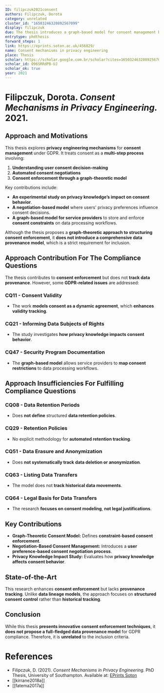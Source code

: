 ```yaml
---
ID: filipczuk2021consent
authors: Filipczuk, Dorota
category: unrelated
cluster_id: "16503246320892567099"
display: filipczuk
due: The thesis introduces a graph-based model for consent management but does not propose a data provenance model required for GDPR compliance.
entrytype: phdthesis
forward_steps: 1
link: https://eprints.soton.ac.uk/456829/
name: Consent mechanisms in privacy engineering
place: Thesis
scholar: https://scholar.google.com.br/scholar?cites=16503246320892567099&as_sdt=2005&sciodt=0,5&hl=en
scholar_id: O96SRRdPB-UJ
scholar_ok: true
year: 2021
---
```


# Filipczuk, Dorota. *Consent Mechanisms in Privacy Engineering.* 2021.

## Approach and Motivations

This thesis explores **privacy engineering mechanisms** for **consent management** under GDPR. It treats consent as a **multi-step process** involving:
1. **Understanding user consent decision-making**  
2. **Automated consent negotiations**  
3. **Consent enforcement through a graph-theoretic model**  

Key contributions include:
- **An experimental study on privacy knowledge’s impact on consent behavior**.  
- **A negotiation-based model** where users' privacy preferences influence consent decisions.  
- **A graph-based model for service providers** to store and enforce **consent constraints** on data processing workflows.  

Although the thesis proposes a **graph-theoretic approach to structuring consent enforcement**, it **does not introduce a comprehensive data provenance model**, which is a strict requirement for inclusion.

## Approach Contribution For The Compliance Questions

The thesis contributes to **consent enforcement** but does not **track data provenance**. However, some **GDPR-related issues** are addressed:

### **CQ11 - Consent Validity**
- The work **models consent as a dynamic agreement**, which **enhances validity tracking**.

### **CQ21 - Informing Data Subjects of Rights**
- The study investigates **how privacy knowledge impacts consent behavior**.

### **CQ47 - Security Program Documentation**
- The **graph-based model** allows service providers to **map consent restrictions** to data processing workflows.

## Approach Insufficiencies For Fulfilling Compliance Questions

### **CQ08 - Data Retention Periods**
- Does **not define** structured **data retention policies**.

### **CQ29 - Retention Policies**
- No explicit methodology for **automated retention tracking**.

### **CQ51 - Data Erasure and Anonymization**
- Does **not systematically track** **data deletion or anonymization**.

### **CQ63 - Listing Data Transfers**
- The model does not **track historical data movements**.

### **CQ64 - Legal Basis for Data Transfers**
- The research **focuses on consent modeling**, **not legal justifications**.

## Key Contributions

- **Graph-Theoretic Consent Model:** Defines **constraint-based consent enforcement**.
- **Negotiation-Based Consent Management:** Introduces a **user preference-based consent negotiation process**.
- **Privacy Knowledge Impact Study:** Evaluates how **privacy knowledge affects consent behavior**.

## State-of-the-Art

This research enhances **consent enforcement** but lacks **provenance tracking**. Unlike **data lineage models**, the approach focuses on **structured consent control** rather than **historical tracking**.

## Conclusion

While this thesis **presents innovative consent enforcement techniques**, it **does not propose a full-fledged data provenance model** for GDPR compliance. Therefore, it is **unrelated** to the inclusion criteria.

# References

- Filipczuk, D. (2021). *Consent Mechanisms in Privacy Engineering.* PhD Thesis, University of Southampton. Available at: [EPrints Soton](https://doi.org/10.5258/SOTON/D2003)
- [[kirrane2018a]]
- [[fatema2017a]]
